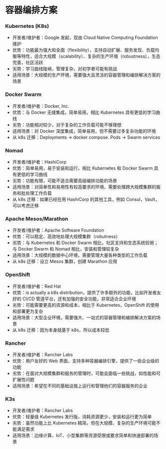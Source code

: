 # 容器编排方案

### **Kubernetes (K8s)**

- 开发者/维护者：Google 发起，现由 Cloud Native Computing Foundation 维护
- 优势：功能最为强大和全面（flexibility），支持自动扩展、服务发现、负载均衡等特性，适合大规模（scalability）、复杂的生产环境（robustness），生态完善，社区活跃
- 劣势：学习曲线陡峭，管理复杂，对初学者可能有挑战
- 适用场景：大规模的生产环境，需要强大且灵活的容器管理和编排解决方案的场景

### **Docker Swarm**

- 开发者/维护者：Docker, Inc.
- 优势：与 Docker 无缝集成，简单易用，相比 Kubernetes 具有更低的学习曲线
- 劣势：功能相对较少，对于复杂的工作负载可能不够理想
- 适用场景：对 Docker 深度集成，简单易用，但不需要过多复杂功能的环境
- 从 k8s 迁移：Deployments → docker compose. Pods → Swarm services

### **Nomad**

- 开发者/维护者：HashiCorp
- 优势：简单易用，易于安装和运行，相比 Kubernetes 和 Docker Swarm 具有更低的学习曲线
- 劣势：功能有限，可能不适合需要高级编排功能的场景
- 适用场景：对简单性和易用性有较高要求的环境，需要处理跨大规模集群的服务和批处理工作负载
- 从 k8s 迁移：如果已经在用 HashiCorp 的其他工具，例如 Consul，Vault，可以考虑迁移

### **Apache Mesos/Marathon**

- 开发者/维护者：Apache Software Foundation
- 优势：可以稳定、高效地处理大规模集群（robutness）
- 劣势：与 Kubernetes 和 Docker Swarm 相比，社区支持和生态系统较弱；与 Docker Swarm 和 Nomad 相比，安装和管理较复杂
- 适用场景：大规模的数据中心环境，需要管理大量各种类型的工作负载
- 从 k8s 迁移：设立 Mesos 集群，创建 Marathon 应用

### **OpenShift**

- 开发者/维护者：Red Hat
- 优势：is actually a k8s distribution，提供了许多额外的功能，比如开发者友好的 CI/CD 管道平台，还有加强的安全功能，非常适合企业环境
- 劣势：可能需要更高的资源和成本，相比于 Kubernetes，OpenShift 的使用和部署更为复杂
- 适用场景：大型企业环境，需要强大、一站式的容器管理和编排解决方案的场景
- 从 k8s 迁移：因为本身就基于 k8s，所以成本较低

### **Rancher**

- 开发者/维护者：Rancher Labs
- 优势：用户友好的 Web 界面，支持多种容器编排引擎，提供了一些企业级的功能
- 劣势：在面对大规模集群和服务的管理时，可能会面临一些挑战，如性能和可扩展性问题
- 适用场景：希望在不同的基础设施上运行和管理他们的容器服务的企业

### **K3s**

- 开发者/维护者：Rancher Labs
- 优势：轻量级 Kubernetes 发行版，消耗资源更少，安装和运行更为简单
- 劣势：虽然功能上比 Kubernetes 精简，但在大规模、复杂的生产环境可能不能满足需求
- 适用场景：边缘计算、IoT、小型集群等资源受限或要求简单和快速部署的场景